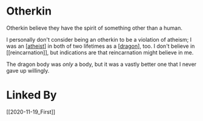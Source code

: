 # Otherkin

Otherkin believe they have the spirit of something other than a human.

I personally don't consider being an otherkin to be a violation of atheism; I was an [[atheist]] in both of two lifetimes as a [[dragon]], too.  I don't believe in [[reincarnation]], but indications are that reincarnation might believe in me.

The dragon body was *only* a body, but it was a vastly better one that I never gave up willingly.

# Linked By
[[2020-11-19_First]]

[//begin]: # "Autogenerated link references for markdown compatibility"
[atheist]: atheist "Atheist"
[dragon]: dragon "Dragon"
[//end]: # "Autogenerated link references"